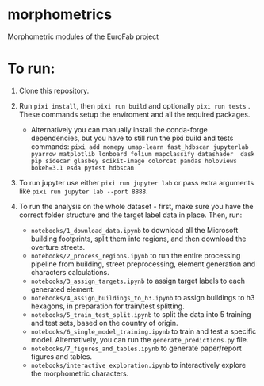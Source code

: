 # morphometrics
Morphometric modules of the EuroFab project

# To run:

1. Clone this repository.

2. Run `pixi install`, then `pixi run build` and optionally `pixi run tests` . These commands setup the enviroment and all the required packages.

    - Alternatively you can manually install the conda-forge dependencies, but you have to still run the pixi build and tests commands:
           `pixi add momepy umap-learn fast_hdbscan jupyterlab pyarrow matplotlib lonboard folium mapclassify datashader  dask pip sidecar glasbey scikit-image colorcet pandas holoviews bokeh=3.1 esda pytest hdbscan`

3. To run jupyter use either `pixi run jupyter lab` or pass extra arguments like `pixi run jupyter lab --port 8888`.

4. To run the analysis on the whole dataset - first, make sure you have the correct folder structure and the target label data in place. Then, run:

    - `notebooks/1_download_data.ipynb` to download all the Microsoft building footprints, split them into regions, and then download the overture streets.
    - `notebooks/2_process_regions.ipynb` to run the entire processing pipeline from building, street preprocessing, element generation and characters calculations.
    - `notebooks/3_assign_targets.ipynb` to assign target labels to each generated element.
    - `notebooks/4_assign_buildings_to_h3.ipynb` to assign buildings to h3 hexagons, in preparation for train/test splitting.
    - `notebooks/5_train_test_split.ipynb` to split the data into 5 training and test sets, based on the country of origin.
    - `notebooks/6_single_model_training.ipynb` to train and test a specific model. Alternatively, you can run the `generate_predictions.py` file.
    - `notebooks/7_figures_and_tables.ipynb` to generate paper/report figures and tables.
    - `notebooks/interactive_exploration.ipynb` to interactively explore the morphometric characters.
